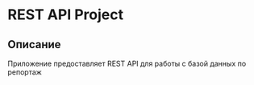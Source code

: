 # REST API Project

## Описание
Приложение предоставляет REST API для работы с базой данных по репортаж
